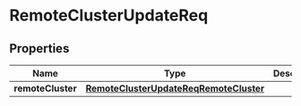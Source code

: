# RemoteClusterUpdateReq

## Properties
Name | Type | Description | Notes
------------ | ------------- | ------------- | -------------
**remoteCluster** | [**RemoteClusterUpdateReqRemoteCluster**](RemoteClusterUpdateReqRemoteCluster.md) |  |  [optional]
